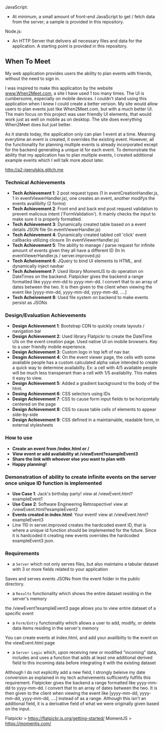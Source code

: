
JavaScript:
- At minimum, a small amount of front-end JavaScript to get / fetch data from the server; a sample is provided in this repository.

Node.js:
- An HTTP Server that delivers all necessary files and data for the application. A starting point is provided in this repository.
## When To Meet
My web application provides users the ability to plan events with friends, without the need to sign in.

I was inspired to make this applicaiton by the website www.When2Meet.com, a site I have used 1 too many times. The UI is cumbersome, especially on mobile devices. I couldn't stand using this application when I knew I could create a better version. My site would allow users to plan events just like When2Meet.com, but with a much better UI. The main focus on this project was user friendly UI elements, that would work just as well on mobile as on desktop. The site does everything When2Meet does but just better.

As it stands today, the application only can plan 1 event at a time. Meaning everytime an event is created, it overrides the existing event. However, all the functionality for planning multiple events is already incorporated except for the backend generating a unique id for each event. To demonstrate the ability that my application has to plan multiple events, I created additional example events which I will talk more about later.

http://a2-jgerulskis.glitch.me

### Technical Achievements
- **Tech Achievement 1**: 2 post request types (1 in eventCreationHandler.js, 1 in eventViewerHandler.js), one creates an event, another modifys the events availibilty (2 forms)
- **Tech Achievement 2**: Front end and back end post request validation to prevent malicous intent ('FormValidation'). It mainly checks the input to make sure it is properly formatted.
- **Tech Achievement 3**: Dynamically created table based on a event details JSON file (In eventViewerHandler.js)
- **Tech Achievement 4**: Dynamically created tabled cell 'click' event callbacks utilizing closure (In eventViewerHandler.js)
- **Tech Achievement 5**: The ability to manage / parse request for infinite amount of events given they all have a different ID (In In eventViewerHandler.js / server.improved.js)
- **Tech Acheivement 6**: JQuery to bind UI elements to HTML, and dynamically inject navbar
- **Tech Acheivement 7**: Used library MomentJS to do operation on DateTimes on the backend. Flatpicker gives the backend a range formatted like yyyy-mm-dd to yyyy-mm-dd. I convert that to an array of dates between the two. It is then given to the client when viewing the event like [yyyy-mm-dd, yyyy-mm-dd, yyyy-mm-dd, ....]
- **Tech Acheivement 8**: Used file system on backend to make events persist as JSONs

### Design/Evaluation Achievements
- **Design Achievement 1**: Bootstrap CDN to quickly create layouts / navigation bar
- **Design Achievement 2**: Used library Flatpickr to create the DateTime UIs on the event creation page. Used native UI on mobile browsers. Key to a user friendly mobile experience.
- **Design Achievement 3**: Custom logo in top left of nav bar.
- **Desgin Achievement 4**: On the event viewer page, the cells with some available people has a custom calculated alpha value intended to create a quick way to determine availabilty. Ex: a cell with 4/5 available people will be much less transperant than a cell with 1/5 availabilty. This makes it easy to view.
- **Design Achievement 5**: Added a gradient background to the body of the html.
- **Desing Achievement 6**: CSS selectors using IDs
- **Design Achievement 7**: CSS to cause form input fields to be horizontally centered on the page
- **Design Achievement 8**: CSS to cause table cells of elements to appear side-by-side
- **Design Achievement 9**: CSS defined in a maintainable, readable form, in external stylesheets 

### How to use
- **Create an event from /index.html or /**
- **View event or add availability at /viewEvent?exampleEvent3**
- **Share the link with whoever else you want to plan with**
- **Happy planning!**

### Demonstration of ability to create infinite events on the server once unique ID function is implemented
- **Use Case 1**: Jack's birthday party! view at /viewEvent.html?exampleEvent1
- **Use Case 2**: Software Engineering Retrospective! view at /viewEvent.html?exampleEvent2
- **Events created in index.html**: Your event! view at /viewEvent.html?exampleEvent3
- Line 110 in server.improved creates the hardcoded event ID, that is where a unique id function should be implemented for the future. Since it is hardcoded it creating new events overrides the hardcoded exampleEvent3 json.

### Requirements
- a `Server` which not only serves files, but also maintains a tabular dataset with 3 or more fields related to your application

Saves and serves events JSONs from the event folder in the public directory.

- a `Results` functionality which shows the entire dataset residing in the server's memory

the /viewEvent?exampleEvent3 page allows you to view entire dataset of a specific event

- a `Form/Entry` functionality which allows a user to add, modify, or delete data items residing in the server's memory

You can create events at index.html, and add your availibilty to the event on the viewEvent.html page

- a `Server Logic` which, upon receiving new or modified "incoming" data, includes and uses a function that adds at least one additional derived field to this incoming data before integrating it with the existing dataset

Although I do not explicitly add a new field, I strongly beleive my date conversion as explained in my tech acheivements sufficiently fulfills this requirement. Flatpicker gives the backend a range formatted like yyyy-mm-dd to yyyy-mm-dd. I convert that to an array of dates between the two. It is then given to the client when viewing the event like [yyyy-mm-dd, yyyy-mm-dd, yyyy-mm-dd, ....] instead of as a range. Although this isn't an additional field, it is a derivative field of what we were originally given based on the input. 

Flatpickr > https://flatpickr.js.org/getting-started/
MomentJS  > https://momentjs.com/